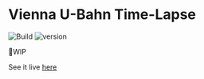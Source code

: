 # Vienna U-Bahn Time-Lapse 
![Build](https://github.com/zirmax/vienna-u-bahn-time-lapse/workflows/Build%20and%20Deploy/badge.svg?branch=master) ![version](https://img.shields.io/github/package-json/v/zirmax/vienna-u-bahn-time-lapse?style=flat)

🚧WIP

See it live [here](https://zirmax.github.io/vienna-u-bahn-time-lapse)

